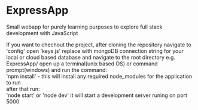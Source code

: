 # ExpressApp

Small webapp for purely learning purposes to explore full stack development with JavaScript

If you want to chechout the project, after cloning the repository navigate to 'config' open 'keys.js' replace with mongoDB connection string for your local or cloud based database and navigate to the root directory e.g. ExpressApp/ open up a terminal(unix based OS) or command prompt(windows) and run the command:  
 'npm install' - this will install any required node_modules for the application to run  
 after that run:  
 'node start' or 'node dev' it will start a development server runing on port 5000
